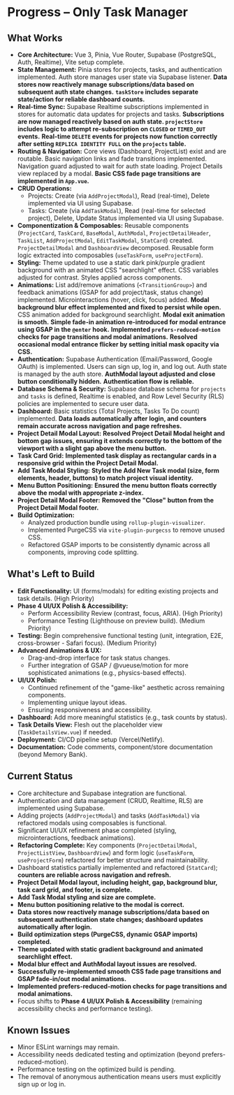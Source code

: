 # Progress – Only Task Manager

## What Works

- **Core Architecture:** Vue 3, Pinia, Vue Router, Supabase (PostgreSQL, Auth, Realtime), Vite setup complete.
- **State Management:** Pinia stores for projects, tasks, and authentication implemented. Auth store manages user state via Supabase listener. **Data stores now reactively manage subscriptions/data based on subsequent auth state changes.** **`taskStore` includes separate state/action for reliable dashboard counts.**
- **Real-time Sync:** Supabase Realtime subscriptions implemented in stores for automatic data updates for projects and tasks. **Subscriptions are now managed reactively based on auth state. `projectStore` includes logic to attempt re-subscription on `CLOSED` or `TIMED_OUT` events.** **Real-time `DELETE` events for projects now function correctly after setting `REPLICA IDENTITY FULL` on the `projects` table.**
- **Routing & Navigation:** Core views (Dashboard, ProjectList) exist and are routable. Basic navigation links and fade transitions implemented. Navigation guard adjusted to wait for auth state loading. Project Details view replaced by a modal. **Basic CSS fade page transitions are implemented in `App.vue`.**
- **CRUD Operations:**
  - Projects: Create (via `AddProjectModal`), Read (real-time), Delete implemented via UI using Supabase.
  - Tasks: Create (via `AddTaskModal`), Read (real-time for selected project), Delete, Update Status implemented via UI using Supabase.
- **Componentization & Composables:** Reusable components (`ProjectCard`, `TaskCard`, `BaseModal`, `AuthModal`, `ProjectDetailHeader`, `TaskList`, `AddProjectModal`, `EditTaskModal`, `StatCard`) created. `ProjectDetailModal` and `DashboardView` decomposed. Reusable form logic extracted into composables (`useTaskForm`, `useProjectForm`).
- **Styling:** Theme updated to use a static dark pink/purple gradient background with an animated CSS "searchlight" effect. CSS variables adjusted for contrast. Styles applied across components.
- **Animations:** List add/remove animations (`<TransitionGroup>`) and feedback animations (GSAP for add project/task, status change) implemented. Microinteractions (hover, click, focus) added. **Modal background blur effect implemented and fixed to persist while open.** CSS animation added for background searchlight. **Modal exit animation is smooth.** **Simple fade-in animation re-introduced for modal entrance using GSAP in the `@enter` hook.** **Implemented `prefers-reduced-motion` checks for page transitions and modal animations.** **Resolved occasional modal entrance flicker by setting initial mask opacity via CSS.**
- **Authentication:** Supabase Authentication (Email/Password, Google OAuth) is implemented. Users can sign up, log in, and log out. Auth state is managed by the auth store. **AuthModal layout adjusted and close button conditionally hidden.** **Authentication flow is reliable.**
- **Database Schema & Security:** Supabase database schema for `projects` and `tasks` is defined, Realtime is enabled, and Row Level Security (RLS) policies are implemented to secure user data.
- **Dashboard:** Basic statistics (Total Projects, Tasks To Do count) implemented. **Data loads automatically after login, and counters remain accurate across navigation and page refreshes.**
- **Project Detail Modal Layout:** **Resolved Project Detail Modal height and bottom gap issues, ensuring it extends correctly to the bottom of the viewport with a slight gap above the menu button.**
- **Task Card Grid:** **Implemented task display as rectangular cards in a responsive grid within the Project Detail Modal.**
- **Add Task Modal Styling:** **Styled the Add New Task modal (size, form elements, header, buttons) to match project visual identity.**
- **Menu Button Positioning:** **Ensured the menu button floats correctly above the modal with appropriate z-index.**
- **Project Detail Modal Footer:** **Removed the "Close" button from the Project Detail Modal footer.**
- **Build Optimization:**
  - Analyzed production bundle using `rollup-plugin-visualizer`.
  - Implemented PurgeCSS via `vite-plugin-purgecss` to remove unused CSS.
  - Refactored GSAP imports to be consistently dynamic across all components, improving code splitting.

## What's Left to Build

- **Edit Functionality:** UI (forms/modals) for editing existing projects and task details. (High Priority)
- **Phase 4 UI/UX Polish & Accessibility:**
  - Perform Accessibility Review (contrast, focus, ARIA). (High Priority)
  - Performance Testing (Lighthouse on preview build). (Medium Priority)
- **Testing:** Begin comprehensive functional testing (unit, integration, E2E, cross-browser - Safari focus). (Medium Priority)
- **Advanced Animations & UX:**
  - Drag-and-drop interface for task status changes.
  - Further integration of GSAP / @vueuse/motion for more sophisticated animations (e.g., physics-based effects).
- **UI/UX Polish:**
  - Continued refinement of the "game-like" aesthetic across remaining components.
  - Implementing unique layout ideas.
  - Ensuring responsiveness and accessibility.
- **Dashboard:** Add more meaningful statistics (e.g., task counts by status).
- **Task Details View:** Flesh out the placeholder view (`TaskDetailsView.vue`) if needed.
- **Deployment:** CI/CD pipeline setup (Vercel/Netlify).
- **Documentation:** Code comments, component/store documentation (beyond Memory Bank).

## Current Status

- Core architecture and Supabase integration are functional.
- Authentication and data management (CRUD, Realtime, RLS) are implemented using Supabase.
- Adding projects (`AddProjectModal`) and tasks (`AddTaskModal`) via refactored modals using composables is functional.
- Significant UI/UX refinement phase completed (styling, microinteractions, feedback animations).
- **Refactoring Complete:** Key components (`ProjectDetailModal`, `ProjectListView`, `DashboardView`) and form logic (`useTaskForm`, `useProjectForm`) refactored for better structure and maintainability.
- Dashboard statistics partially implemented and refactored (`StatCard`); **counters are reliable across navigation and refresh.**
- **Project Detail Modal layout, including height, gap, background blur, task card grid, and footer, is complete.**
- **Add Task Modal styling and size are complete.**
- **Menu button positioning relative to the modal is correct.**
- **Data stores now reactively manage subscriptions/data based on subsequent authentication state changes; dashboard updates automatically after login.**
- **Build optimization steps (PurgeCSS, dynamic GSAP imports) completed.**
- **Theme updated with static gradient background and animated searchlight effect.**
- **Modal blur effect and AuthModal layout issues are resolved.**
- **Successfully re-implemented smooth CSS fade page transitions and GSAP fade-in/out modal animations.**
- **Implemented prefers-reduced-motion checks for page transitions and modal animations.**
- Focus shifts to **Phase 4 UI/UX Polish & Accessibility** (remaining accessibility checks and performance testing).

## Known Issues

- Minor ESLint warnings may remain.
- Accessibility needs dedicated testing and optimization (beyond prefers-reduced-motion).
- Performance testing on the optimized build is pending.
- The removal of anonymous authentication means users must explicitly sign up or log in.
